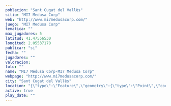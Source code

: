 ```yaml
---
poblacion: "Sant Cugat del Vallès"
sitio: "MI7 Medusa Corp"
web: "http://www.mi7medusacorp.com/"
juego: "MI7 Medusa Corp"
tematica: ""
max_jugadores: 5
latitud: 41.47556530
longitud: 2.05537170
publicar: "si"
fecha: ""
jugadores: ""
valoracion: 
foto: ""
name: "MI7 Medusa Corp-MI7 Medusa Corp"
webpage: "http://www.mi7medusacorp.com/"
city: "Sant Cugat del Vallès"
location: "{\"type\":\"Feature\",\"geometry\":{\"type\":\"Point\",\"coordinates\":[\"41,47556530\",\"2,05537170\"]}}"
active: true
play_date: ""
---
```

